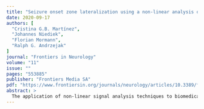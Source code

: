```yaml
---
title: "Seizure onset zone lateralization using a non-linear analysis of micro vs. macro electroencephalographic recordings during seizure-free stages of the sleep-wake cycle from epilepsy patients"
date: 2020-09-17
authors: [
  "Cristina G.B. Martínez",
  "Johannes Niediek",
  "Florian Mormann",
  "Ralph G. Andrzejak"
]
journal: "Frontiers in Neurology"
volume: "11"
issue: ""
pages: "553885"
publisher: "Frontiers Media SA"
pdf: "https://www.frontiersin.org/journals/neurology/articles/10.3389/fneur.2020.553885/full"
abstract: >
  The application of non-linear signal analysis techniques to biomedical data is key to improve our knowledge about complex physiological and pathological processes. In particular, the use of non-linear techniques to study electroencephalographic (EEG) recordings can provide an advanced characterization of brain dynamics. In epilepsy these dynamics are altered at different spatial scales of neuronal organization. We therefore apply non-linear signal analysis to EEG recordings from epilepsy patients derived with intracranial hybrid electrodes, which are composed of classical macro contacts and micro wires. Thereby, these electrodes record EEG at two different spatial scales. Our aim is to test the degree to which the analysis of the EEG recorded at these different scales allows us to characterize the neuronal dynamics affected by epilepsy. For this purpose, we retrospectively analyzed long-term recordings performed during five nights in three patients during which no seizures took place. As a benchmark we used the accuracy with which this analysis allows determining the hemisphere that contains the seizure onset zone, which is the brain area where clinical seizures originate. We applied the surrogate-corrected non-linear predictability score (ψ), a non-linear signal analysis technique which was shown previously to be useful for the lateralization of the seizure onset zone from classical intracranial EEG macro contact recordings. Higher values of ψ were found predominantly for signals recorded from the hemisphere containing the seizure onset zone as compared to signals recorded from the opposite hemisphere. These differences were found …
---
```


